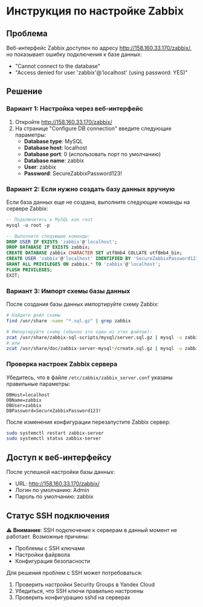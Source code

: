 # Инструкция по настройке Zabbix

## Проблема
Веб-интерфейс Zabbix доступен по адресу http://158.160.33.170/zabbix/, но показывает ошибку подключения к базе данных:
- "Cannot connect to the database"
- "Access denied for user 'zabbix'@'localhost' (using password: YES)"

## Решение

### Вариант 1: Настройка через веб-интерфейс
1. Откройте http://158.160.33.170/zabbix/
2. На странице "Configure DB connection" введите следующие параметры:
   - **Database type**: MySQL
   - **Database host**: localhost
   - **Database port**: 0 (использовать порт по умолчанию)
   - **Database name**: zabbix
   - **User**: zabbix
   - **Password**: SecureZabbixPassword123!

### Вариант 2: Если нужно создать базу данных вручную
Если база данных еще не создана, выполните следующие команды на сервере Zabbix:

```sql
-- Подключитесь к MySQL как root
mysql -u root -p

-- Выполните следующие команды:
DROP USER IF EXISTS 'zabbix'@'localhost';
DROP DATABASE IF EXISTS zabbix;
CREATE DATABASE zabbix CHARACTER SET utf8mb4 COLLATE utf8mb4_bin;
CREATE USER 'zabbix'@'localhost' IDENTIFIED BY 'SecureZabbixPassword123!';
GRANT ALL PRIVILEGES ON zabbix.* TO 'zabbix'@'localhost';
FLUSH PRIVILEGES;
EXIT;
```

### Вариант 3: Импорт схемы базы данных
После создания базы данных импортируйте схему Zabbix:

```bash
# Найдите файл схемы
find /usr/share -name "*.sql.gz" | grep zabbix

# Импортируйте схему (обычно это один из этих файлов):
zcat /usr/share/zabbix-sql-scripts/mysql/server.sql.gz | mysql -u zabbix -p'SecureZabbixPassword123!' zabbix
# или
zcat /usr/share/doc/zabbix-server-mysql*/create.sql.gz | mysql -u zabbix -p'SecureZabbixPassword123!' zabbix
```

### Проверка настроек Zabbix сервера
Убедитесь, что в файле `/etc/zabbix/zabbix_server.conf` указаны правильные параметры:

```
DBHost=localhost
DBName=zabbix
DBUser=zabbix
DBPassword=SecureZabbixPassword123!
```

После изменения конфигурации перезапустите Zabbix сервер:
```bash
sudo systemctl restart zabbix-server
sudo systemctl status zabbix-server
```

## Доступ к веб-интерфейсу
После успешной настройки базы данных:
- URL: http://158.160.33.170/zabbix/
- Логин по умолчанию: Admin
- Пароль по умолчанию: zabbix

## Статус SSH подключения
⚠️ **Внимание**: SSH подключение к серверам в данный момент не работает. Возможные причины:
- Проблемы с SSH ключами
- Настройки файрвола
- Конфигурация безопасности

Для решения проблем с SSH может потребоваться:
1. Проверить настройки Security Groups в Yandex Cloud
2. Убедиться, что SSH ключи правильно настроены
3. Проверить конфигурацию sshd на серверах